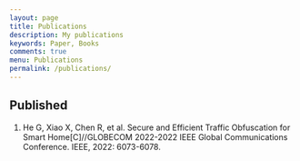 ```yaml
---
layout: page
title: Publications
description: My publications
keywords: Paper, Books
comments: true
menu: Publications
permalink: /publications/
---
```





## Published
1. He G, Xiao X, Chen R, et al. Secure and Efficient Traffic Obfuscation for Smart Home[C]//GLOBECOM 2022-2022 IEEE Global Communications Conference. IEEE, 2022: 6073-6078.
